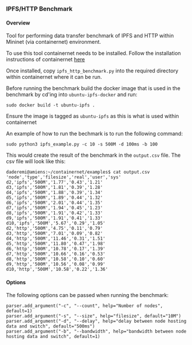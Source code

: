 ### IPFS/HTTP Benchmark

#### Overview

Tool for performing data transfer benchmark of IPFS and HTTP within Mininet (via containernet) environment.

To use this tool containernet needs to be installed. Follow the installation instructions of containernet [here](https://containernet.github.io/#installation)

Once installed, copy `ipfs_http_benchmark.py` into the required directory within containernet where it can be run.

Before running the benchmark build the docker image that is used in the benchmark by cd'ing into `ubuntu-ipfs-docker` and run:

```
sudo docker build -t ubuntu-ipfs .
```

Ensure the image is tagged as `ubuntu-ipfs` as this is what is used within containernet

An example of how to run the bechmark is to run the following command:

```
sudo python3 ipfs_example.py -c 10 -s 500M -d 100ms -b 100
```

This would create the result of the benchmark in the `output.csv` file. The csv file will look like this:

```
daderemi@amiens:~/containernet/examples$ cat output.csv
'node','type','filesize','real','user','sys'
d2,'ipfs','500M','1.77','0.43','1.21'
d3,'ipfs','500M','1.81','0.39','1.28'
d4,'ipfs','500M','1.88','0.39','1.34'
d5,'ipfs','500M','1.89','0.44','1.32'
d6,'ipfs','500M','2.01','0.44','1.35'
d7,'ipfs','500M','1.94','0.45','1.23'
d8,'ipfs','500M','1.91','0.42','1.33'
d9,'ipfs','500M','1.91','0.41','1.33'
d10,'ipfs','500M','5.67','0.29','1.05'
d2,'http','500M','4.75','0.11','0.79'
d3,'http','500M','7.01','0.09','0.82'
d4,'http','500M','11.46','0.31','1.51'
d5,'http','500M','11.80','0.47','1.98'
d6,'http','500M','10.78','0.17','1.39'
d7,'http','500M','10.66','0.16','0.53'
d8,'http','500M','10.58','0.10','0.60'
d9,'http','500M','10.56','0.08','0.99'
d10,'http','500M','10.58','0.22','1.36'
```

#### Options

The following options can be passed when running the benchmark:

```
parser.add_argument("-c", "--count", help="Number of nodes", default=1)
parser.add_argument("-s", "--size", help="filesize", default="10M")
parser.add_argument("-d", "--delay", help="delay between node hosting data and switch", default="500ms")
parser.add_argument("-b", "--bandwidth", help="bandwidth between node hosting data and switch", default=1)
```
